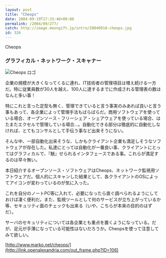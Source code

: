 ```yaml
---
layout: post
title: "Cheops"
date: 2004-09-19T17:33:40+09:00
permalink: /2004/09/277/
catch: http://image.moongift.jp/intro/20040918-cheops.jpg
id: 326
---
```

Cheops  
<!--more-->

### グラフィカル・ネットワーク・スキャナー
  

![Cheops ロゴ](http://image.moongift.jp/intro/20040918-cheops.jpg "Cheops ロゴ")

  

企業の規模が大きくなってくるに連れ、IT技術者の管理項目は増え続ける一方だ。特に従業員数が30人を越え、100人に達するまでに作成される管理表の数はなんと多い事！

  

特にこれと言った定型も無く、管理できていると言う事実のみあれば良いと言う事もあって、各企業によって管理手法もばらばらだ。商用ソフトウェアを使っている場合、オープンソース・フリーシェア・シェアウェアを使っている場合、はたまたエクセルで管理している場合…。自動化できる部分は徹底的に自動化しなければ、とてもコンサルとして手伝う事など出来そうにない。

  

そんな中、一部自動化出来そうな、しかもクライアント企業も満足しそうなソフトウェアが存在した。私達にとっては自動化が一番良い事、クライアントにとってはグラフィカルで、『魅』せられるインタフェースである事。これらが満足するのは早々無い。

  

本日紹介するオープンソース・ソフトウェアはCheops、ネットワーク監視用ソフトウェアだ。個人的にスキャンした結果として、各クライアントのOSによってアイコンが変わっているのが気に入った。

  

これを自分のノートPC等に入れて、必要になったら直ぐ調べられるようにしておけば凄く便利だ。また、監視ツールとして何のサービスが立ち上がっているか等、セキュリティ面のチェックも出来る（いや、こちらが本来の目的のはずだ）。

  

サーバのセキュリティについては各企業とも重点を置くようになっている。だが、足元が手薄になっている可能性はないだろうか。Cheopsを使って注意してみて欲しい。

  

[http://www.marko.net/cheops/](http://link.openalexandria.com/out_frame.php?ID=106)

